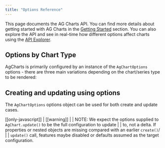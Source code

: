 ```yaml
---
title: "Options Reference"
---
```


This page documents the AG Charts API. You can find more details about getting started with AG Charts in the [Getting Started](/charts-getting-started/) section. You can also explore the API and see in real-time how different options affect charts using the [API Explorer](/charts-api-explorer/).

## Options by Chart Type

AgCharts is primarily configured by an instance of the `AgChartOptions` options - there are three main variations depending on the chart/series type to be rendered:

<tabs>
    <expandable-snippet label="Cartesian" interfaceName='AgCartesianChartOptions' overrideSrc="charts-api/api.json" breadcrumbs='["options"]'></expandable-snippet>
    <expandable-snippet label="Polar" interfaceName='AgPolarChartOptions' overrideSrc="charts-api/api.json" breadcrumbs='["options"]'></expandable-snippet>
    <expandable-snippet label="Hierarchy" interfaceName='AgHierarchyChartOptions' overrideSrc="charts-api/api.json" breadcrumbs='["options"]'></expandable-snippet>
</tabs>

## Creating and updating using options

The `AgChartOptions` options object can be used for both create and update cases.

[[only-javascript]]
| [[warning]]
| | NOTE: We expect the options supplied to `AgChart.update()` to be the full configuration to update
| | to, not a delta. If properties or nested objects are missing compared with an earlier `create()`/
| | `update()` call, features maybe disabled or defaults assumed as the target configuration.

<chart-example title='Create and Update with AgChartOptions' name='create-update' type='generated'></chart-example>
